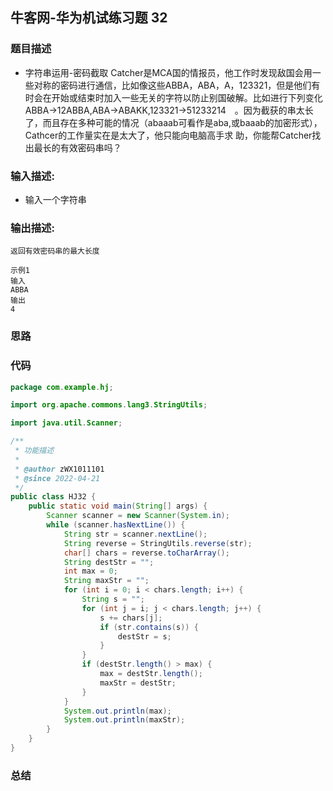 ## 牛客网-华为机试练习题 32

### 题目描述

*   字符串运用-密码截取
Catcher是MCA国的情报员，他工作时发现敌国会用一些对称的密码进行通信，比如像这些ABBA，ABA，A，123321，但是他们有时会在开始或结束时加入一些无关的字符以防止别国破解。比如进行下列变化
ABBA->12ABBA,ABA->ABAKK,123321->51233214　。因为截获的串太长了，而且存在多种可能的情况（abaaab可看作是aba,或baaab的加密形式），Cathcer的工作量实在是太大了，他只能向电脑高手求
助，你能帮Catcher找出最长的有效密码串吗？

### 输入描述:

+   输入一个字符串

### 输出描述:
```
返回有效密码串的最大长度

示例1
输入
ABBA
输出
4
```

### 思路
### 代码
```Java
package com.example.hj;

import org.apache.commons.lang3.StringUtils;

import java.util.Scanner;

/**
 * 功能描述
 *
 * @author zWX1011101
 * @since 2022-04-21
 */
public class HJ32 {
    public static void main(String[] args) {
        Scanner scanner = new Scanner(System.in);
        while (scanner.hasNextLine()) {
            String str = scanner.nextLine();
            String reverse = StringUtils.reverse(str);
            char[] chars = reverse.toCharArray();
            String destStr = "";
            int max = 0;
            String maxStr = "";
            for (int i = 0; i < chars.length; i++) {
                String s = "";
                for (int j = i; j < chars.length; j++) {
                    s += chars[j];
                    if (str.contains(s)) {
                        destStr = s;
                    }
                }
                if (destStr.length() > max) {
                    max = destStr.length();
                    maxStr = destStr;
                }
            }
            System.out.println(max);
            System.out.println(maxStr);
        }
    }
}


```
### 总结
